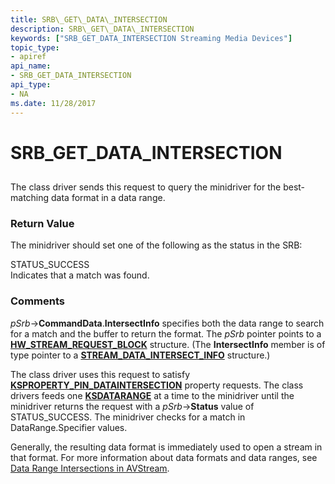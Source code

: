 ```yaml
---
title: SRB\_GET\_DATA\_INTERSECTION
description: SRB\_GET\_DATA\_INTERSECTION
keywords: ["SRB_GET_DATA_INTERSECTION Streaming Media Devices"]
topic_type:
- apiref
api_name:
- SRB_GET_DATA_INTERSECTION
api_type:
- NA
ms.date: 11/28/2017
---
```


# SRB\_GET\_DATA\_INTERSECTION


## <span id="ddk_srb_get_data_intersection_ks"></span><span id="DDK_SRB_GET_DATA_INTERSECTION_KS"></span>


The class driver sends this request to query the minidriver for the best-matching data format in a data range.

### <span id="return_value"></span><span id="RETURN_VALUE"></span>Return Value

The minidriver should set one of the following as the status in the SRB:

<span id="STATUS_SUCCESS"></span><span id="status_success"></span>STATUS\_SUCCESS  
Indicates that a match was found.

### Comments

*pSrb*-&gt;**CommandData**.**IntersectInfo** specifies both the data range to search for a match and the buffer to return the format. The *pSrb* pointer points to a [**HW\_STREAM\_REQUEST\_BLOCK**](/windows-hardware/drivers/ddi/strmini/ns-strmini-_hw_stream_request_block) structure. (The **IntersectInfo** member is of type pointer to a [**STREAM\_DATA\_INTERSECT\_INFO**](/windows-hardware/drivers/ddi/strmini/ns-strmini-_stream_data_intersect_info) structure.)

The class driver uses this request to satisfy [**KSPROPERTY\_PIN\_DATAINTERSECTION**](ksproperty-pin-dataintersection.md) property requests. The class drivers feeds one [**KSDATARANGE**](/previous-versions/ff561658(v=vs.85)) at a time to the minidriver until the minidriver returns the request with a *pSrb*-&gt;**Status** value of STATUS\_SUCCESS. The minidriver checks for a match in DataRange.Specifier values.

Generally, the resulting data format is immediately used to open a stream in that format. For more information about data formats and data ranges, see [Data Range Intersections in AVStream](./data-range-intersections-in-avstream.md).

 

